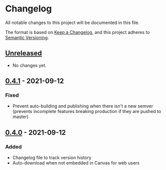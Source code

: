# Changelog

All notable changes to this project will be documented in this file.

The format is based on [Keep a Changelog](https://keepachangelog.com/en/1.0.0/),
and this project adheres to [Semantic Versioning](https://semver.org/spec/v2.0.0.html).

## [Unreleased]

- No changes yet.

## [0.4.1] - 2021-09-12

### Fixed

- Prevent auto-building and publishing when there isn't a new semver (prevents incomplete features breaking production if they are pushed to master)

## [0.4.0] - 2021-09-12

### Added

- Changelog file to track version history
- Auto-download when not embedded in Canvas for web users
<!--

### Fixed

- -->

[unreleased]: https://github.com/HexaCubist/canvas-icons/compare/v0.4.1...HEAD
[0.4.1]: https://github.com/HexaCubist/canvas-icons/compare/v0.4.0...v0.4.1
[0.4.0]: https://github.com/HexaCubist/canvas-icons/compare/v0.0.1...v0.4.0
